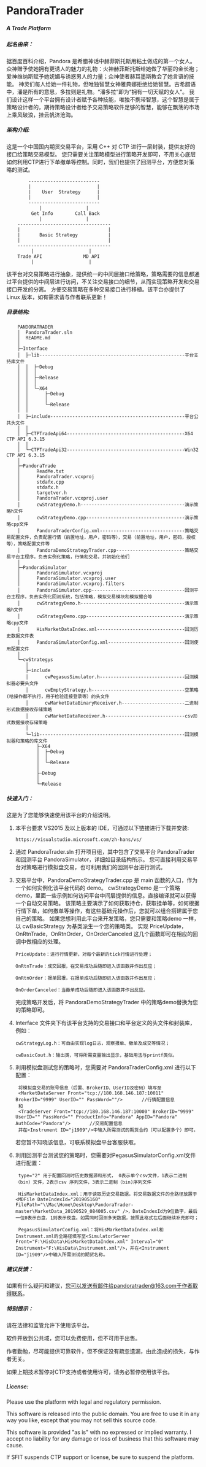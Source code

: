 # PandoraTrader
##### A Trade Platform

##### 起名由来：
据百度百科介绍，Pandora 是希腊神话中赫菲斯托斯用粘土做成的第一个女人。
众神赠予使她拥有更诱人的魅力的礼物：火神赫菲斯托斯给她做了华丽的金长袍；爱神维纳斯赋予她妩媚与诱惑男人的力量；众神使者赫耳墨斯教会了她言语的技能。
神灵们每人给她一件礼物，但唯独智慧女神雅典娜拒绝给她智慧。古希腊语中，潘是所有的意思，多拉则是礼物。“潘多拉”即为“拥有一切天赋的女人”。
我们设计这样一个平台拥有设计者赋予各种技能，唯独不携带智慧，这个智慧是属于策略设计者的，期待策略设计者给予交易策略软件足够的智慧，能够在飘荡的市场上乘风破浪，挂云帆济沧海。

##### 架构介绍:
这是一个中国国内期货交易平台，采用 C++ 对 CTP 进行一层封装，提供友好的接口给策略交易模型。
您只需要关注策略模型进行策略开发即可，不用关心底层如何利用CTP进行下单撤单等控制。同时，我们也提供了回测平台，方便您对策略的测试。

            --------------------------
            |                        |
            |    User  Strategy      |
            |                        |
            --------------------------
                |                |
             Get Info        Call Back
                |                |
        ----------------------------------
        |                                |
        |       Basic Strategy           |
        |                                |
        ----------------------------------
             |                    |
        Trade API               MD API 
             |                    |

该平台对交易策略进行抽象，提供统一的中间层接口给策略，策略需要的信息都通过平台提供的中间层进行访问，不关注交易接口的细节，从而实现策略开发和交易接口开发的分离。
方便交易策略在多种交易接口进行移植。该平台亦提供了 Linux 版本，如有需求请与作者联系更新！

##### 目录结构:

		PANDORATRADER
		│  PandoraTrader.sln
		│  README.md
		│
		├─Interface
		│  ├─lib-----------------------------------------------------平台支持库文件
		│  │  ├─Debug
		│  │  │
		│  │  ├─Release
		│  │  │
		│  │  └─X64
		│  │      ├─Debug
		│  │      │
		│  │      └─Release
		│  │
		│  ├─include-------------------------------------------------平台公共头文件
		│  │
		│  ├─CTPTradeApi64-------------------------------------------X64 CTP API 6.3.15
		│  │
		│  └─CTPTradeApi32-------------------------------------------Win32 CTP API 6.3.15
		│
		├─PandoraTrade
		│      ReadMe.txt
		│      PandoraTrader.vcxproj
		│      stdafx.cpp
		│      stdafx.h
		│      targetver.h
		│      PandoraTrader.vcxproj.user
		│      cwStrategyDemo.h--------------------------------------演示策略h文件
		│      cwStrategyDemo.cpp------------------------------------演示策略cpp文件
		│      PandoraTraderConfig.xml-------------------------------策略交易配置文件，负责配置行情（前置地址，用户，密码等），交易（前置地址，用户，密码，授权等），策略配置文件等
		│      PandoraDemoStrategyTrader.cpp-------------------------策略交易平台主程序，负责实例化策略，行情和交易，并初始化他们
		│
		├─PandoraSimulator
		│      PandoraSimulator.vcxproj
		│      PandoraSimulator.vcxproj.user
		│      PandoraSimulator.vcxproj.filters
		│      PandoraSimulator.cpp----------------------------------回测平台主程序，负责实例化回测系统，包括策略，模拟交易模块和模拟撮合等
		│      cwStrategyDemo.h--------------------------------------演示策略h文件
		│      cwStrategyDemo.cpp------------------------------------演示策略cpp文件
		│      HisMarketDataIndex.xml--------------------------------回测历史数据文件表
		│      PandoraSimulatorConfig.xml----------------------------回测使用配置文件
		│
		└─cwStrategys
		   │
		   ├─include
		   │      cwPegasusSimulator.h-------------------------------回测模拟器必要头文件
		   │      cwEmptyStrategy.h----------------------------------空策略(啥操作都不执行，用于检验连接登录等）的头文件
		   │      cwMarketDataBinaryReceiver.h-----------------------二进制形式数据接收存储策略
		   │      cwMarketDataReceiver.h-----------------------------csv形式数据接收存储策略
		   │
		   └─lib-----------------------------------------------------回测模拟器和策略的库文件
			   ├─X64
			   │  ├─Debug
			   │  │
			   │  └─Release
			   │
			   ├─Debug
			   │
			   └─Release


##### 快速入门：
这是为了您能够快速使用该平台的介绍说明。

1. 本平台要求 VS2015 及以上版本的 IDE，可通过以下链接进行下载并安装:

       https://visualstudio.microsoft.com/zh-hans/vs/

2. 通过 PandoraTrader.sln 打开项目组，其中包含了交易平台 PandoraTrader 和回测平台 PandoraSimulator，详细如目录结构所示。
您可直接利用交易平台对策略进行模拟盘交易，也可利用我们的回测平台进行测试。


3. 交易平台中，PandoraDemoStrategyTrader.cpp 是 main 函数的入口，作为一个如何实例化该平台代码的 demo。
cwStrategyDemo 是一个策略demo，里面一些示例如何访问平台中间层提供的信息。直接编译就可以获得一个自动交易策略。
该策略主要演示了如何获取持仓，获取挂单等，如何根据行情下单，如何撤单等操作，有这些基础元操作后，您就可以组合搭建属于您自己的策略。
如果您想利用此平台来开发策略，您只需要和策略demo 一样，以 cwBasicStrategy 为基类派生一个您的策略类。
实现 PriceUpdate，OnRtnTrade，OnRtnOrder，OnOrderCanceled 这几个函数即可在相应的回调中做相应的处理。

       PriceUpdate：进行行情更新，对每个最新的tick行情进行处理；

       OnRtnTrade：成交回报，在交易成功后随即进入该函数并作出反应；

       OnRtnOrder：报单回报，在报单成功后随即进入该函数并作出反应；

       OnOrderCanceled：当撤单成功后随即进入该函数并作出反应。
   
	完成策略开发后，将 PandoraDemoStrategyTrader 中的策略demo替换为您的策略即可。

4. Interface 文件夹下有该平台支持的交易接口和平台定义的头文件和封装库，例如：

       cwStrategyLog.h：可自由实现log日志，观察报单、撤单及成交等情况；

       cwBasicCout.h：输出类，可将所需变量输出显示，基础用法与printf类似。

5. 利用模拟盘测试您的策略时，您需要对 PandoraTraderConfig.xml 进行以下配置：
       
        将模拟盘交易的账号信息（后置、BrokerID、UserID及密码）填写至
		<MarketDataServer Front="tcp://180.168.146.187:10011" BrokerID="9999" UserID="" PassWord=""/>		//行情配置信息
		和
		<TradeServer Front="tcp://180.168.146.187:10000" BrokerID="9999" UserID="" PassWord="" ProductInfo="Pandora" AppID="Pandora" AuthCode="Pandora"/>		//交易配置信息
		并在<Instrument ID="j1909"/>中输入所需测试的期货合约（可以配置多个）即可。


    若您暂不知晓该信息，可联系模拟盘平台客服获取。

6. 利用回测平台测试您的策略时，您需要对PegasusSimulatorConfig.xml文件进行配置：

		type="2" 用于配置回测时历史数据源和形式， 0表示单个csv文件，1表示二进制（bin）文件，2表示csv 序列文件，3表示二进制（bin)序列文件

		HisMarketDataIndex.xml：用于读取历史交易数据。将交易数据文件的全路径放置于<MDFile DateIndexId="201905160" FilePath="\\Mac\Home\Desktop\PandoraTrader-master\MarketData_20190529_084005.csv" />，DateIndexId为9位数字，最后一位0表示白盘，1则表示夜盘。如需同时回测多天数据，按照此格式在后面继续补充即可；

		PegasusSimulatorConfig.xml：将HisMarketDataIndex.xml和Instrument.xml的全路径填写至<SimulatorServer Front="F:\HisData\HisMarketDataIndex.xml" Interval="0" Instrument="F:\HisData\Instrument.xml"/>，并在<Instrument ID="j1909"/>中输入所需测试的期货名称。

##### 建议反馈：
如果有什么疑问和建议，您可以发送有邮件给pandoratrader@163.com于作者取得联系。

##### 特别提示：
请在法律和监管允许下使用该平台。

软件开放到公共域，您可以免费使用，但不可用于出售。

作者勤勉，尽可能提供可靠软件，但不保证没有疏忽遗漏，由此造成的损失，与作者无关。

如果上期技术暂停对CTP支持或者使用许可，请务必暂停使用该平台。


##### License:
Please use the platform with legal and regulatory permission.

This software is released into the public domain.  You are free to use it in any way you like, except that you may not sell this source code.

This software is provided "as is" with no expressed or implied warranty.
I accept no liability for any damage or loss of business that this software may cause.

If SFIT suspends CTP support or license, be sure to suspend the platform.